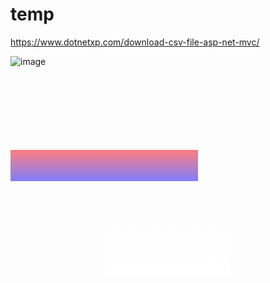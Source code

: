 # temp
https://www.dotnetxp.com/download-csv-file-asp-net-mvc/

<!DOCTYPE html>
<html lang="en">
<head>
  <meta charset="UTF-8">
  <meta name="viewport" content="width=device-width, initial-scale=1.0">
  <style>
    .container {
      position: relative;
      width: 300px;
      height: 200px;
    }

    .image {
      width: 100%;
      height: 100%;
      object-fit: cover;
    }

    .overlay {
      position: absolute;
      bottom: 0;
      left: 0;
      width: 100%;
      height: 50px;
      background: linear-gradient(to bottom, rgba(255, 0, 0, 0.5), rgba(0, 0, 255, 0.5));
    }
  </style>
</head>
<body>
  <div class="container">
    <img src="image.jpg" alt="image" class="image">
    <div class="overlay"></div>
  </div>
</body>
</html>

<!DOCTYPE html>
<html lang="en">
<head>
  <meta charset="UTF-8">
  <meta name="viewport" content="width=device-width, initial-scale=1.0">
  <style>
    .wave {
      width: 200px;
      height: 100px;
      position: relative;
      background: linear-gradient(to bottom, rgba(255, 255, 255, 0), rgba(255, 255, 255, 1));
      margin: 50px auto;
    }

    .wave:before,
    .wave:after {
      content: '';
      position: absolute;
      width: 100%;
      height: 20px;
      bottom: 0;
      background: #fff;
    }

    .wave:before {
      border-radius: 50% 50% 0 0;
    }

    .wave:after {
      border-radius: 0 0 50% 50%;
      bottom: 20px;
    }
  </style>
</head>
<body>
  <div class="wave"></div>
</body>
</html>

